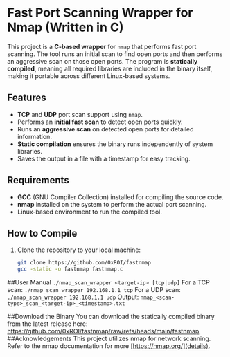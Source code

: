 # Fast Port Scanning Wrapper for Nmap (Written in C)

This project is a **C-based wrapper** for `nmap` that performs fast port scanning. The tool runs an initial scan to find open ports and then performs an aggressive scan on those open ports. The program is **statically compiled**, meaning all required libraries are included in the binary itself, making it portable across different Linux-based systems.

## Features
- **TCP** and **UDP** port scan support using `nmap`.
- Performs an **initial fast scan** to detect open ports quickly.
- Runs an **aggressive scan** on detected open ports for detailed information.
- **Static compilation** ensures the binary runs independently of system libraries.
- Saves the output in a file with a timestamp for easy tracking.

## Requirements
- **GCC** (GNU Compiler Collection) installed for compiling the source code.
- **nmap** installed on the system to perform the actual port scanning.
- Linux-based environment to run the compiled tool.

## How to Compile

1. Clone the repository to your local machine:
   ```bash
   git clone https://github.com/0xROI/fastnmap
   gcc -static -o fastnmap fastnmap.c
##User Manual
`./nmap_scan_wrapper <target-ip> [tcp|udp]`
For a TCP scan:
`./nmap_scan_wrapper 192.168.1.1 tcp`
For a UDP scan:
`./nmap_scan_wrapper 192.168.1.1 udp`
Output:
`nmap_<scan-type>_scan_<target-ip>_<timestamp>.txt`

##Download the Binary
You can download the statically compiled binary from the latest release here: [https://github.com/0xROI/fastnmap/raw/refs/heads/main/fastnmap
](download)
##Acknowledgements
This project utilizes nmap for network scanning. Refer to the nmap documentation for more [https://nmap.org/](details).
